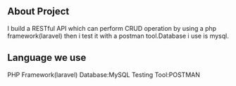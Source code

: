 
## About Project
I build a RESTful API which can perform CRUD operation by using a php framework(laravel) then i test 
it with a postman tool.Database i use is mysql.




## Language we use
PHP Framework(laravel)
Database:MySQL
Testing Tool:POSTMAN

